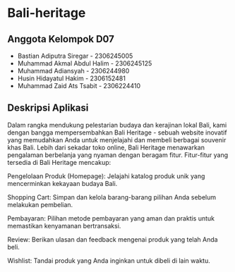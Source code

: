 # Bali-heritage

## Anggota Kelompok D07
- Bastian Adiputra Siregar - 2306245005
- Muhammad Akmal Abdul Halim - 2306245125
- Muhammad Adiansyah - 2306244980
- Husin Hidayatul Hakim - 2306152481
- Muhammad Zaid Ats Tsabit - 2306224410

## Deskripsi Aplikasi

Dalam rangka mendukung pelestarian budaya dan kerajinan lokal Bali, kami dengan bangga mempersembahkan Bali Heritage - sebuah website inovatif yang memudahkan Anda untuk menjelajahi dan membeli berbagai souvenir khas Bali. Lebih dari sekadar toko online, Bali Heritage menawarkan pengalaman berbelanja yang nyaman dengan beragam fitur. Fitur-fitur yang tersedia di Bali Heritage mencakup:

Pengelolaan Produk (Homepage): Jelajahi katalog produk unik yang mencerminkan kekayaan budaya Bali.

Shopping Cart: Simpan dan kelola barang-barang pilihan Anda sebelum melakukan pembelian.

Pembayaran: Pilihan metode pembayaran yang aman dan praktis untuk memastikan kenyamanan bertransaksi.

Review: Berikan ulasan dan feedback mengenai produk yang telah Anda beli.

Wishlist: Tandai produk yang Anda inginkan untuk dibeli di lain waktu.
